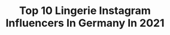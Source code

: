 ---
title: Top 10 Lingerie Instagram Influencers In Germany In 2021
description: >-
  Find top lingerie Instagram influencers in Germany in 2021. Most popular hashtags: #lingerie #portrait #sensual #portraitphotography.
platform: Instagram
hits: 211
text_top: See the top-rated Instagram influencers on inBeat.
text_bottom: Our platform has 211 Instagram influencers like this in Germany for you to collaborate.
profiles:
  - username: "kissenundkarma"
    fullname: >-
      Corinna
    bio: >-
      a more sustainable lifestyle ♡ Gründerin von @coco_malou_ethical_lingerie #fairfashionblogger #plantbased KEINE NEUEN KOOPS 🌱 aus Stuttgart
    location: "Germany"
    followers: 59726
    engagement: 624
    commentsToLikes: 0.022889
    id: ck5bzcdp0qv9m0i117u6ee6ag
    verified: false
    hashtags: "#fairfashion, #ecofashion, #slowfashioninspo, #secondhandootd"
  - username: "pheroticasa"
    fullname: >-
      Pheroticasa
    bio: >-
      Hi, I‘m a photographer from hanover Germany and love to make sensual-, lingerie- and nude-photography.
    location: "Germany"
    followers: 5993
    engagement: 826
    commentsToLikes: 0.063107
    id: ck5bvd0knjevc0i11y7nj4e17
    verified: false
    hashtags: "#aktfotography, #hannovershooting, #aktportr, #pictureoftheday"
  - username: "michaelkruegerphotography"
    fullname: >-
      Michael Krueger
    bio: >-
      ᴘᴏʀᴛʀᴀɪᴛ / ᴇᴅɪᴛᴏʀɪᴀʟ / ᴀʀᴛ 🏠 #Nagold I near #Stuttgart 🇩🇪 Lingerie/Nude -> @mkshootme_sensual Couple/Wedding-> @kathiundmichael
    location: "Germany"
    followers: 4987
    engagement: 1541
    commentsToLikes: 0.037275
    id: ck5hlcfs6jyz60i119fteuwrh
    verified: false
    hashtags: "#pursuitofportraits, #ig, #portraitfestival, #bnwportrait"
  - username: "yasminxmorgan"
    fullname: >-
      Yasmin
    bio: >-
      🖤 #tattoolover | #horsemom | #catmom 🌴 #travel / 2020 🇬🇷 🇳🇱 🇩🇪 🇮🇸 ✖️Germany / boudoir/lingerie lover 🔞⬇️
    location: "Germany"
    followers: 61162
    engagement: 232
    commentsToLikes: 0.036060
    id: ck8t4h7bs6t2k0j78ehazs53l
    verified: false
    hashtags: "#metalgirl, #fitinkedgirls, #girlswithpiercings, #summertime"
  - username: "dominik_lange_photography"
    fullname: >-
      Dominik Lange Photography
    bio: >-
      👋🏻 Welcome to our portfolio, enjoy! 📷 #Portrait | #Beauty | #Lingerie | #Swimsuit 📍 Bremen 📬 DM for bookings 👫Dominik & Anika
    location: "Germany"
    followers: 15803
    engagement: 510
    commentsToLikes: 0.014264
    id: ck5zpabuzsaj80i146zfll7gp
    verified: false
    hashtags: "#theportraitpr0ject, #sensuality, #dynamicportraits, #lingerie"
  - username: "bignylonlove"
    fullname: >-
      Nylon Girl
    bio: >-
      German girl 🇩🇪 🔥Nylon, Dresses, High heels, Lingerie 🔥 📨 DM/Mail for cooperation
    location: "Germany"
    followers: 71000
    engagement: 327
    commentsToLikes: 0.037265
    id: ck8t63fg0c4400j78n1ucxlhr
    verified: false
    hashtags: "#touchablefridayfavourites"
  - username: "drgrafikdealerphotografie"
    fullname: >-
      Daniel Rettig (Struppi)
    bio: >-
      Covergirl 🤫 #photography of SexyFun/Tattoo/Streetstyle/CloseUp/Lingerie/Sensual/Boudoir 🖤 📍Erfurt/ Thuringia /Germany Thanks to all my #followers 😊
    location: "Germany"
    followers: 7549
    engagement: 560
    commentsToLikes: 0.006829
    id: ck6tjfsj12mun0j717rvmuwlp
    verified: false
    hashtags: "#photo, #instalove, #instalike, #girl"
  - username: "frauleinkink"
    fullname: >-
      Fräulein Kink
    bio: >-
      Luxury Accessories & Lingerie Handmade in Berlin
    location: "Germany"
    followers: 35703
    engagement: 130
    commentsToLikes: 0.019761
    id: ck5bvh5jljmvq0i11rair3hn4
    verified: false
    hashtags: "#leatherharness, #luxurylifestyle, #leatherlingerie, #patentleather"
  - username: "model_dg_"
    fullname: >-
      FASHION | BEAUTY | PORTRAIT
    bio: >-
      📸 @facesmodels_ 📍 St. Gallen | Zürich | München 💻 daniela.graf.model@gmail.com
    location: "Germany"
    followers: 17876
    engagement: 482
    commentsToLikes: 0.131708
    id: ck13c1wyky7zh0i190aek2hfv
    verified: false
    hashtags: "#passion, #portraiture, #shootingday, #spain"
  - username: "tinboom.official"
    fullname: >-
      Christin
    bio: >-
      Welcome ❣️ 🇩🇪 from Germany 🌾 my presets & stickers are coming soon 📩 t.i.n.s@web.de 📸 daily Storys / Post 💍 wifey
    location: "Germany"
    followers: 42835
    engagement: 306
    commentsToLikes: 0.222562
    id: ckap6mzchgkqk0i78opb76rdq
    verified: false
    hashtags: "#style, #americanstyle, #woman, #beautygirl"
---